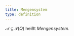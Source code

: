 ```yaml
---
title: Mengensystem
type: definition
---
```


$\mathcal{A} \subseteq \mathcal{P}(\Omega)$ heißt *Mengensystem*.